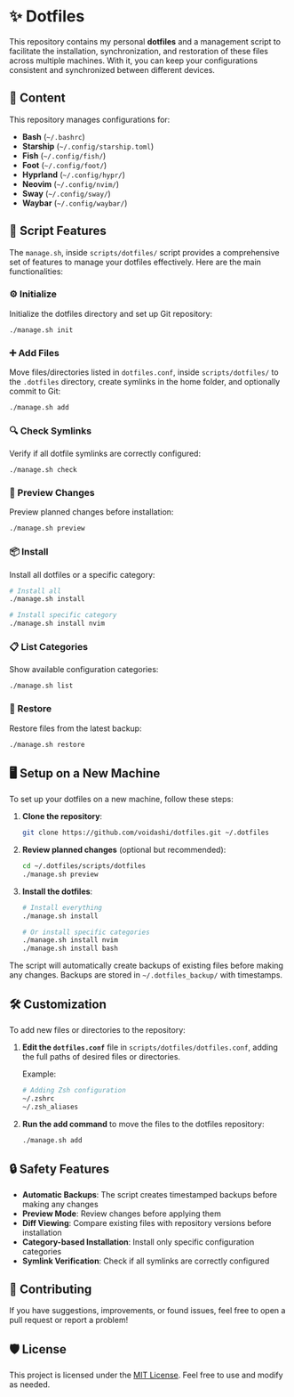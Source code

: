 # ✨ Dotfiles

This repository contains my personal **dotfiles** and a management script to facilitate the installation, synchronization, and restoration of these files across multiple machines. With it, you can keep your configurations consistent and synchronized between different devices.

## 📂 Content

This repository manages configurations for:

- **Bash** (`~/.bashrc`)
- **Starship** (`~/.config/starship.toml`)
- **Fish** (`~/.config/fish/`)
- **Foot** (`~/.config/foot/`)
- **Hyprland** (`~/.config/hypr/`)
- **Neovim** (`~/.config/nvim/`)
- **Sway** (`~/.config/sway/`)
- **Waybar** (`~/.config/waybar/`)

## 🚀 Script Features

The `manage.sh`, inside `scripts/dotfiles/` script provides a comprehensive set of features to manage your dotfiles effectively. Here are the main functionalities:

### ⚙️ Initialize
Initialize the dotfiles directory and set up Git repository:
```bash
./manage.sh init
```

### ➕ Add Files
Move files/directories listed in `dotfiles.conf`, inside `scripts/dotfiles/` to the `.dotfiles` directory, create symlinks in the home folder, and optionally commit to Git:
```bash
./manage.sh add
```

### 🔍 Check Symlinks
Verify if all dotfile symlinks are correctly configured:
```bash
./manage.sh check
```

### 👀 Preview Changes
Preview planned changes before installation:
```bash
./manage.sh preview
```

### 📦 Install
Install all dotfiles or a specific category:
```bash
# Install all
./manage.sh install

# Install specific category
./manage.sh install nvim
```

### 📋 List Categories
Show available configuration categories:
```bash
./manage.sh list
```

### 🔄 Restore
Restore files from the latest backup:
```bash
./manage.sh restore
```

## 🖥️ Setup on a New Machine

To set up your dotfiles on a new machine, follow these steps:

1. **Clone the repository**:
   ```bash
   git clone https://github.com/voidashi/dotfiles.git ~/.dotfiles
   ```

2. **Review planned changes** (optional but recommended):
   ```bash
   cd ~/.dotfiles/scripts/dotfiles
   ./manage.sh preview
   ```

3. **Install the dotfiles**:
   ```bash
   # Install everything
   ./manage.sh install

   # Or install specific categories
   ./manage.sh install nvim
   ./manage.sh install bash
   ```

The script will automatically create backups of existing files before making any changes. Backups are stored in `~/.dotfiles_backup/` with timestamps.

## 🛠️ Customization

To add new files or directories to the repository:

1. **Edit the `dotfiles.conf`** file in `scripts/dotfiles/dotfiles.conf`, adding the full paths of desired files or directories.

   Example:
   ```bash
   # Adding Zsh configuration
   ~/.zshrc
   ~/.zsh_aliases
   ```

2. **Run the add command** to move the files to the dotfiles repository:
   ```bash
   ./manage.sh add
   ```

## 🔒 Safety Features

- **Automatic Backups**: The script creates timestamped backups before making any changes
- **Preview Mode**: Review changes before applying them
- **Diff Viewing**: Compare existing files with repository versions before installation
- **Category-based Installation**: Install only specific configuration categories
- **Symlink Verification**: Check if all symlinks are correctly configured

## 📝 Contributing

If you have suggestions, improvements, or found issues, feel free to open a pull request or report a problem!

## 🛡️ License

This project is licensed under the [MIT License](LICENSE). Feel free to use and modify as needed.
